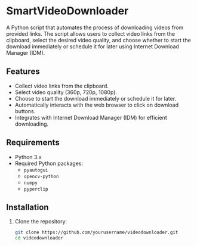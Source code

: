 # SmartVideoDownloader
A Python script that automates the process of downloading videos from provided links. The script allows users to collect video links from the clipboard, select the desired video quality, and choose whether to start the download immediately or schedule it for later using Internet Download Manager (IDM).

## Features
- Collect video links from the clipboard.
- Select video quality (360p, 720p, 1080p).
- Choose to start the download immediately or schedule it for later.
- Automatically interacts with the web browser to click on download buttons.
- Integrates with Internet Download Manager (IDM) for efficient downloading.

## Requirements
- Python 3.x
- Required Python packages:
  - `pyautogui`
  - `opencv-python`
  - `numpy`
  - `pyperclip`

## Installation

1. Clone the repository:

   ```bash
   git clone https://github.com/yourusername/videodownloader.git
   cd videodownloader
